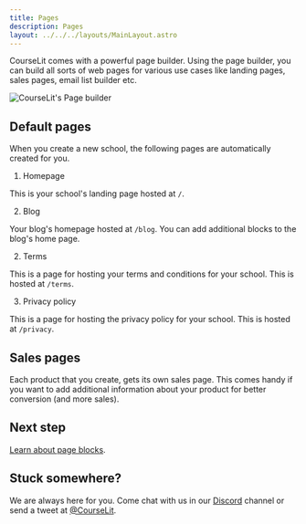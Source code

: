```yaml
---
title: Pages
description: Pages
layout: ../../../layouts/MainLayout.astro
---
```


CourseLit comes with a powerful page builder. Using the page builder, you can build all sorts of web pages for various use cases like landing pages, sales pages, email list builder etc.

![CourseLit's Page builder](/assets/pages/page-builder-sections.png)

## Default pages

When you create a new school, the following pages are automatically created for you.

1. Homepage

This is your school's landing page hosted at `/`.

2. Blog

Your blog's homepage hosted at `/blog`. You can add additional blocks to the blog's home page.

2. Terms

This is a page for hosting your terms and conditions for your school. This is hosted at `/terms`.

3. Privacy policy

This is a page for hosting the privacy policy for your school. This is hosted at `/privacy`.

## Sales pages

Each product that you create, gets its own sales page. This comes handy if you want to add additional information about your product for better conversion (and more sales).

## Next step

[Learn about page blocks](/en/pages/blocks).

## Stuck somewhere?

We are always here for you. Come chat with us in our <a href="https://discord.com/invite/GR4bQsN" target="_blank">Discord</a> channel or send a tweet at <a href="https://twitter.com/courselit" target="_blank">@CourseLit</a>.
